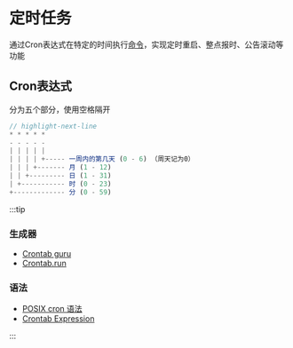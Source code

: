 # 定时任务

通过Cron表达式在特定的时间执行[命令](./command)，实现定时重启、整点报时、公告滚动等功能

## Cron表达式

分为五个部分，使用空格隔开

```js
// highlight-next-line
* * * * *
- - - - -
| | | | |
| | | | +----- 一周内的第几天 (0 - 6) （周天记为0）
| | | +------- 月 (1 - 12)
| | +--------- 日 (1 - 31)
| +----------- 时 (0 - 23)
+------------- 分 (0 - 59)
```

:::tip

### 生成器

- [Crontab guru](https://crontab.guru/)
- [Crontab.run](https://crontab.run/zh)

### 语法
  
- [POSIX cron 语法](https://pubs.opengroup.org/onlinepubs/9699919799/utilities/crontab.html#tag_20_25_07)
- [Crontab Expression](https://github.com/atifaziz/NCrontab/wiki/Crontab-Expression)

:::
